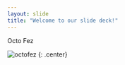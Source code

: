 ```yaml
---
layout: slide
title: "Welcome to our slide deck!"
---
```


Octo Fez

![octofez](https://octodex.github.com/images/octofez.png)
{: .center}
